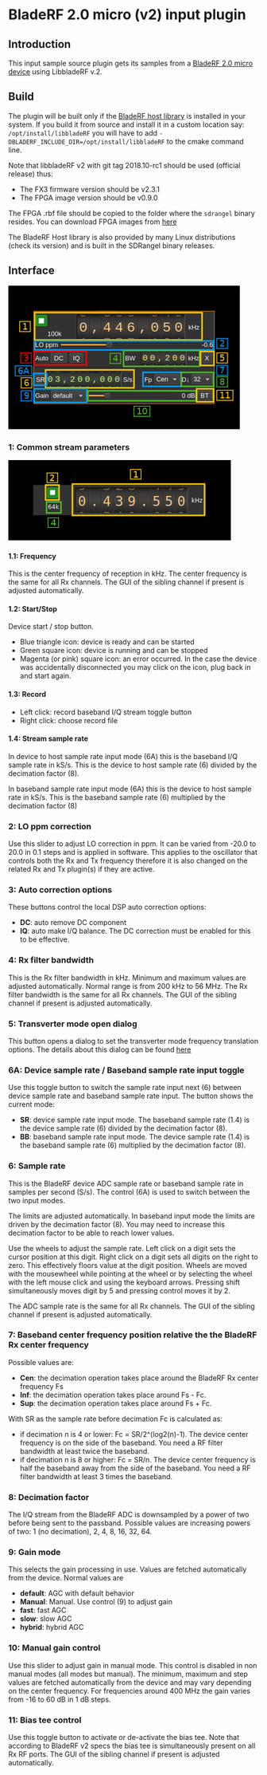 <h1>BladeRF 2.0 micro (v2) input plugin</h1>

<h2>Introduction</h2>

This input sample source plugin gets its samples from a [BladeRF 2.0 micro device](https://www.nuand.com/bladerf-2) using LibbladeRF v.2.

<h2>Build</h2>

The plugin will be built only if the [BladeRF host library](https://github.com/Nuand/bladeRF) is installed in your system. If you build it from source and install it in a custom location say: `/opt/install/libbladeRF` you will have to add `-DBLADERF_INCLUDE_DIR=/opt/install/libbladeRF` to the cmake command line.

Note that libbladeRF v2 with git tag 2018.10-rc1 should be used (official release) thus:

  - The FX3 firmware version should be v2.3.1
  - The FPGA image version should be v0.9.0

The FPGA .rbf file should be copied to the folder where the `sdrangel` binary resides. You can download FPGA images from [here](https://www.nuand.com/fpga_images/)

The BladeRF Host library is also provided by many Linux distributions (check its version) and is built in the SDRangel binary releases.

<h2>Interface</h2>

![BladeRF2 input plugin GUI](../../../doc/img/BladeRF2Input_plugin.png)

<h3>1: Common stream parameters</h3>

![Remote source input stream GUI](../../../doc/img/RemoteInput_plugin_01.png)

<h4>1.1: Frequency</h4>

This is the center frequency of reception in kHz. The center frequency is the same for all Rx channels. The GUI of the sibling channel if present is adjusted automatically.

<h4>1.2: Start/Stop</h4>

Device start / stop button.

  - Blue triangle icon: device is ready and can be started
  - Green square icon: device is running and can be stopped
  - Magenta (or pink) square icon: an error occurred. In the case the device was accidentally disconnected you may click on the icon, plug back in and start again.

<h4>1.3: Record</h4>

  - Left click: record baseband I/Q stream toggle button
  - Right click: choose record file

<h4>1.4: Stream sample rate</h4>

In device to host sample rate input mode (6A) this is the baseband I/Q sample rate in kS/s. This is the device to host sample rate (6) divided by the decimation factor (8).

In baseband sample rate input mode (6A) this is the device to host sample rate in kS/s. This is the baseband sample rate (6) multiplied by the decimation factor (8)

<h3>2: LO ppm correction</h3>

Use this slider to adjust LO correction in ppm. It can be varied from -20.0 to 20.0 in 0.1 steps and is applied in software. This applies to the oscillator that controls both the Rx and Tx frequency therefore it is also changed on the related Rx and Tx plugin(s) if they are active.

<h3>3: Auto correction options</h3>

These buttons control the local DSP auto correction options:

  - **DC**: auto remove DC component
  - **IQ**: auto make I/Q balance. The DC correction must be enabled for this to be effective.

<h3>4: Rx filter bandwidth</h3>

This is the Rx filter bandwidth in kHz. Minimum and maximum values are adjusted automatically. Normal range is from 200 kHz to 56 MHz. The Rx filter bandwidth is the same for all Rx channels. The GUI of the sibling channel if present is adjusted automatically.

<h3>5: Transverter mode open dialog</h3>

This button opens a dialog to set the transverter mode frequency translation options. The details about this dialog can be found [here](../../../sdrgui/gui/transverterdialog.md)

<h3>6A: Device sample rate / Baseband sample rate input toggle</h3>

Use this toggle button to switch the sample rate input next (6) between device sample rate and baseband sample rate input. The button shows the current mode:

  - **SR**: device sample rate input mode. The baseband sample rate (1.4) is the device sample rate (6) divided by the decimation factor (8).
  - **BB**: baseband sample rate input mode. The device sample rate (1.4) is the baseband sample rate (6) multiplied by the decimation factor (8).

<h3>6: Sample rate</h3>

This is the BladeRF device ADC sample rate or baseband sample rate in samples per second (S/s). The control (6A) is used to switch between the two input modes.

The limits are adjusted automatically. In baseband input mode the limits are driven by the decimation factor (8). You may need to increase this decimation factor to be able to reach lower values.

Use the wheels to adjust the sample rate. Left click on a digit sets the cursor position at this digit. Right click on a digit sets all digits on the right to zero. This effectively floors value at the digit position. Wheels are moved with the mousewheel while pointing at the wheel or by selecting the wheel with the left mouse click and using the keyboard arrows. Pressing shift simultaneously moves digit by 5 and pressing control moves it by 2.

The ADC sample rate is the same for all Rx channels. The GUI of the sibling channel if present is adjusted automatically.

<h3>7: Baseband center frequency position relative the the BladeRF Rx center frequency</h3>

Possible values are:

  - **Cen**: the decimation operation takes place around the BladeRF Rx center frequency Fs
  - **Inf**: the decimation operation takes place around Fs - Fc.
  - **Sup**: the decimation operation takes place around Fs + Fc.

With SR as the sample rate before decimation Fc is calculated as:

  - if decimation n is 4 or lower:  Fc = SR/2^(log2(n)-1). The device center frequency is on the side of the baseband. You need a RF filter bandwidth at least twice the baseband.
  - if decimation n is 8 or higher: Fc = SR/n. The device center frequency is half the baseband away from the side of the baseband. You need a RF filter bandwidth at least 3 times the baseband.

<h3>8: Decimation factor</h3>

The I/Q stream from the BladeRF ADC is downsampled by a power of two before being sent to the passband. Possible values are increasing powers of two: 1 (no decimation), 2, 4, 8, 16, 32, 64.

<h3>9: Gain mode</h2>

This selects the gain processing in use. Values are fetched automatically from the device. Normal values are

  - **default**: AGC with default behavior
  - **Manual**: Manual. Use control (9) to adjust gain
  - **fast**: fast AGC
  - **slow**: slow AGC
  - **hybrid**: hybrid AGC

<h3>10: Manual gain control</h3>

Use this slider to adjust gain in manual mode. This control is disabled in non manual modes (all modes but manual). The minimum, maximum and step values are fetched automatically from the device and may vary depending on the center frequency. For frequencies around 400 MHz the gain varies from -16 to 60 dB in 1 dB steps.

<h3>11: Bias tee control</h3>

Use this toggle button to activate or de-activate the bias tee. Note that according to BladeRF v2 specs the bias tee is simultaneously present on all Rx RF ports. The GUI of the sibling channel if present is adjusted automatically.

